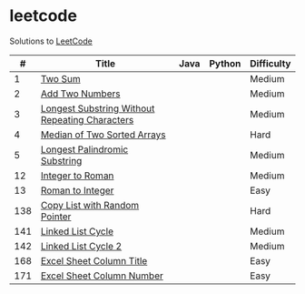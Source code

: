 leetcode
========

Solutions to [LeetCode](https://oj.leetcode.com/)

| #   | Title | Java | Python | Difficulty |
|-----|-------|------|--------|------------|
| 1   | [Two Sum](https://oj.leetcode.com/problems/two-sum/) | | | Medium |
| 2   | [Add Two Numbers](https://oj.leetcode.com/problems/add-two-numbers/) | | | Medium |
| 3   | [Longest Substring Without Repeating Characters](https://oj.leetcode.com/problems/longest-substring-without-repeating-characters/) | | | Medium |
| 4   | [Median of Two Sorted Arrays](https://oj.leetcode.com/problems/median-of-two-sorted-arrays/) | | | Hard |
| 5   | [Longest Palindromic Substring](https://oj.leetcode.com/problems/longest-palindromic-substring/) | | | Medium |
| 12  | [Integer to Roman](https://oj.leetcode.com/problems/integer-to-roman/) | | | Medium |
| 13  | [Roman to Integer](https://oj.leetcode.com/problems/roman-to-integer/) | | | Easy |
| 138 | [Copy List with Random Pointer](https://oj.leetcode.com/problems/copy-list-with-random-pointer/) | | | Hard |
| 141 | [Linked List Cycle](https://oj.leetcode.com/problems/linked-list-cycle/) | | | Medium |
| 142 | [Linked List Cycle 2](https://oj.leetcode.com/problems/linked-list-cycle-ii/) | | | Medium |
| 168 | [Excel Sheet Column Title](https://oj.leetcode.com/problems/excel-sheet-column-title/) | | | Easy |
| 171 | [Excel Sheet Column Number](https://oj.leetcode.com/problems/excel-sheet-column-number/) | | | Easy |
